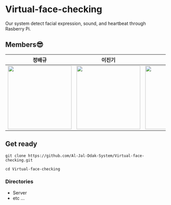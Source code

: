 # Virtual-face-checking

Our system detect facial expression, sound, and heartbeat through Rasberry Pi.

## Members😎

|정배규|이진기|김태윤|
|:--:|:--:|:--:|
|<a href="https://github.com/baelanche"><img src="https://avatars.githubusercontent.com/u/48989903?v=4" width="200" height="200"/></a>|<a href="https://github.com/mearth99"><img src="https://avatars.githubusercontent.com/u/90100440?v=4" width="200" height="200"/></a>|<a href="https://github.com/Chokoty"><img src="https://avatars.githubusercontent.com/u/5837692?v=4" width="200" height="200"/></a>|

## Get ready

```
git clone https://github.com/Al-Jal-Ddak-System/Virtual-face-checking.git
```
```
cd Virtual-face-checking
```

### Directories

* Server
* etc ...
